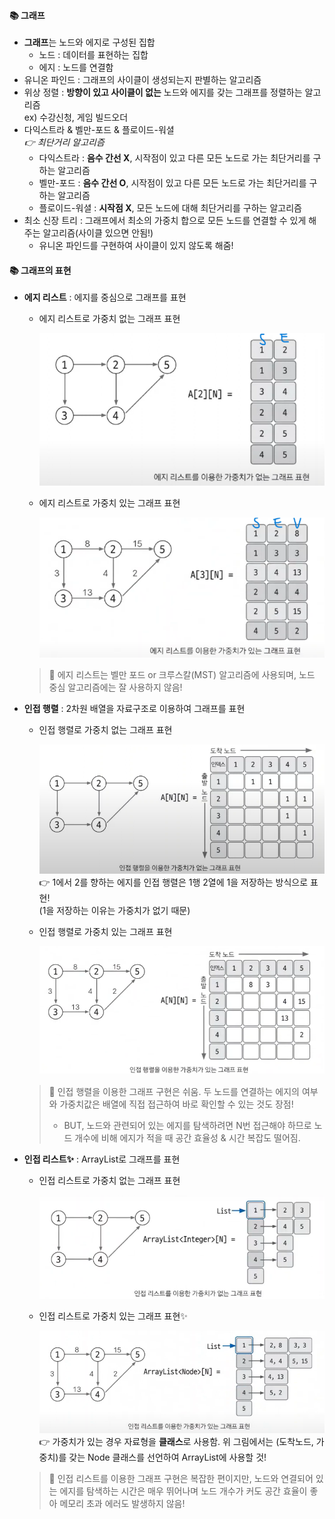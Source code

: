 #### 📚 그래프  
- **그래프**는 노드와 에지로 구성된 집합  
  - 노드 : 데이터를 표현하는 집합
  - 에지 : 노드를 연결함  
- 유니온 파인드 : 그래프의 사이클이 생성되는지 판별하는 알고리즘
- 위상 정렬 : **방향이 있고 사이클이 없는** 노드와 에지를 갖는 그래프를 정렬하는 알고리즘  
ex) 수강신청, 게임 빌드오더
- 다익스트라 & 벨만-포드 & 플로이드-워셜  
  *👉 최단거리 알고리즘*  
  - 다익스트라 : **음수 간선 X**, 시작점이 있고 다른 모든 노드로 가는 최단거리를 구하는 알고리즘
  - 벨만-포드 : **음수 간선 O**, 시작점이 있고 다른 모든 노드로 가는 최단거리를 구하는 알고리즘  
  - 플로이드-워셜 : **시작점 X**, 모든 노드에 대해 최단거리를 구하는 알고리즘  
- 최소 신장 트리 : 그래프에서 최소의 가중치 합으로 모든 노드를 연결할 수 있게 해주는 알고리즘(사이클 있으면 안됨!)  
  - 유니온 파인드를 구현하여 사이클이 있지 않도록 해줌!  

#### 📚 그래프의 표현  
- **에지 리스트** : 에지를 중심으로 그래프를 표현  
  - 에지 리스트로 가중치 없는 그래프 표현  
     
    ![](../img/edgeList.png)  
  - 에지 리스트로 가중치 있는 그래프 표현  

    ![](../img/edgeList_2.png)  
  > 📌 에지 리스트는 벨만 포드 or 크루스칼(MST) 알고리즘에 사용되며, 노드 중심 알고리즘에는 잘 사용하지 않음!  

- **인접 행렬** : 2차원 배열을 자료구조로 이용하여 그래프를 표현  
  - 인접 행렬로 가중치 없는 그래프 표현  
    
    ![](../img/adjacencyMatrix.png)  
    👉 1에서 2를 향하는 에지를 인접 행렬은 1행 2열에 1을 저장하는 방식으로 표현!  
    (1을 저장하는 이유는 가중치가 없기 때문)  
  - 인접 행렬로 가중치 있는 그래프 표현  

    ![](../img/adjacencyMatrix2.png)  
  > 📌 인접 행렬을 이용한 그래프 구현은 쉬움. 두 노드를 연결하는 에지의 여부와 가중치값은 배열에 직접 접근하여 바로 확인할 수 있는 것도 장점!  
  > - BUT, 노드와 관련되어 있는 에지를 탐색하려면 N번 접근해야 하므로 노드 개수에 비해 에지가 적을 때 공간 효율성 & 시간 복잡도 떨어짐.  

- **인접 리스트✨**  : ArrayList로 그래프를 표현  
   - 인접 리스트로 가중치 없는 그래프 표현  
    
      ![](../img/adjacencyList.png)  
   - 인접 리스트로 가중치 있는 그래프 표현✨  

      ![](../img/adjacencyList2.png)  
      👉 가중치가 있는 경우 자료형을 **클래스**로 사용함. 위 그림에서는 (도착노드, 가중치)를 갖는 Node 클래스를 선언하여 ArrayList에 사용할 것!  
  > 📌 인접 리스트를 이용한 그래프 구현은 복잡한 편이지만, 노드와 연결되어 있는 에지를 탐색하는 시간은 매우 뛰어나며 노드 개수가 커도 공간 효율이 좋아 메모리 초과 에러도 발생하지 않음!
